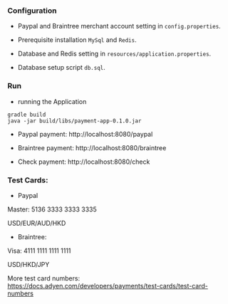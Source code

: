 ### Configuration

* Paypal and Braintree merchant account setting in ```config.properties```.

* Prerequisite installation ```MySql``` and ```Redis```. 

* Database and Redis setting in ```resources/application.properties```. 

* Database setup script ```db.sql```.

### Run

* running the Application

```
gradle build
java -jar build/libs/payment-app-0.1.0.jar
```

* Paypal payment: http://localhost:8080/paypal

* Braintree payment: http://localhost:8080/braintree

* Check payment: http://localhost:8080/check


### Test Cards:

* Paypal

Master: 5136 3333 3333 3335

USD/EUR/AUD/HKD

* Braintree:

Visa: 4111 1111 1111 1111

USD/HKD/JPY

More test card numbers: https://docs.adyen.com/developers/payments/test-cards/test-card-numbers
